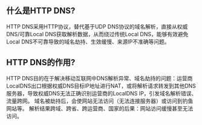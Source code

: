 ## 什么是HTTP DNS?

  HTTP DNS采用HTTP协议，替代基于UDP DNS协议的域名解析，直接从权威DNS/可靠Local DNS获取解析数据，从而绕过传统Local DNS，能够有效避免Local DNS不可靠导致的域名劫持、生效缓慢、来源IP不准确等问题。

## HTTP DNS的作用?

  HTTP DNS目的在于解决移动互联网中DNS解析异常、域名劫持的问题：运营商LocalDNS出口根据权威DNS目标IP地址进行NAT，或将解析请求转发到其他DNS服务器，导致权威DNS无法正确识别运营商的LocalDNS IP，引发域名解析错误、流量跨网。
  域名被劫持后，会使网站无法访问（无法连接服务器）或访问到钓鱼网站等。
  解析结果跨域、跨省、跨运营商、国家的后果：网站访问缓慢甚至无法访问。
